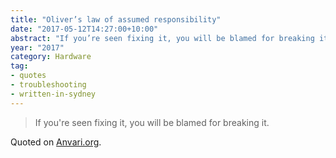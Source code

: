 ```yaml
---
title: "Oliver’s law of assumed responsibility"
date: "2017-05-12T14:27:00+10:00"
abstract: "If you’re seen fixing it, you will be blamed for breaking it."
year: "2017"
category: Hardware
tag:
- quotes
- troubleshooting
- written-in-sydney
---
```

> If you're seen fixing it, you will be blamed for breaking it.

Quoted on [Anvari.org].

[Anvari.org]: http://www.anvari.org/fortune/Miscellaneous_Collections/119225_if-you-are-seen-fixing-it-you-will-be-blamed-for-breaking-it.html 

